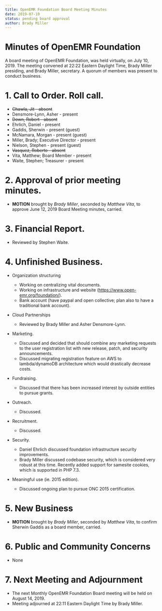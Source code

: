 ```yaml
---
title: OpenEMR Foundation Board Meeting Minutes
date: 2019-07-10
status: pending board approval
author: Brady Miller
---
```


# Minutes of OpenEMR Foundation

A board meeting of OpenEMR Foundation, was held virtually, on July 10, 2019. The meeting
convened at 22:22 Eastern Daylight Time, Brady Miller presiding, and Brady Miller,
secretary. A quorum of members was present to conduct business.

# 1. Call to Order. Roll call.

- ~~Chawla, Jit - absent~~
- Densmore-Lynn, Asher - present
- ~~Down, Robert - absent~~
- Ehrlich, Daniel - present
- Gaddis, Sherwin - present (guest)
- McNamara, Morgan - present (guest)
- Miller, Brady; Executive Director - present
- Nielson, Stephen - present (guest)
- ~~Vasquez, Roberto - absent~~
- Vita, Matthew; Board Member - present
- Waite, Stephen; Treasurer - present

# 2. Approval of prior meeting minutes.

- **MOTION** brought by _Brady Miller_, seconded by _Matthew Vita_, to approve June 12, 2019 Board Meeting minutes, carried.

# 3. Financial Report.

- Reviewed by Stephen Waite.

# 4. Unfinished Business.

- Organization structuring

  - Working on centralizing vital documents.
  - Working on infrastructure and website (https://www.open-emr.org/foundation/).
  - Bank account (have paypal and open collective; plan also to have a traditional bank account).

- Cloud Partnerships

  - Reviewed by Brady Miller and Asher Densmore-Lynn.

- Marketing.

  - Discussed and decided that should combine any marketing requests to the user registration list with new release, patch, and security announcements.
  - Discussed migrating registration feature on AWS to lambda/dynamoDB architecture which would drastically decrease costs.

- Fundraising.

  - Discussed that there has been increased interest by outside entities to pursue grants.

- Outreach.

  - Discussed.

- Recruitment.

  - Discussed.

- Security.

  - Daniel Ehrlich discussed foundation infrastructure security improvements.
  - Brady Miller discussed codebase security, which is considered very robust at this time. Recently added support for samesite cookies, which is supported in PHP 7.3.

- Meaningful use (ie. 2015 edition).

  - Discussed ongoing plan to pursue ONC 2015 certification.

# 5. New Business

- **MOTION** brought by _Brady Miller_, seconded by _Matthew Vita_, to confirm Sherwin Gaddis as a board member, carried.

# 6. Public and Community Concerns

- None

# 7. Next Meeting and Adjournment

- The next Monthly OpenEMR Foundation Board meeting will be held on August 14, 2019.
- Meeting adjourned at 22:11 Eastern Daylight Time by Brady Miller.

